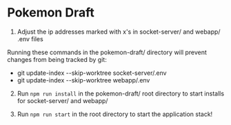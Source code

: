 # Pokemon Draft
1. Adjust the ip addresses marked with x's in socket-server/ and webapp/ .env files

Running these commands in the pokemon-draft/ directory will prevent changes from being tracked by git:
- git update-index --skip-worktree socket-server/.env
- git update-index --skip-worktree webapp/.env


2. Run `npm run install` in the pokemon-draft/ root directory to start installs for socket-server/ and webapp/

3. Run `npm run start` in the root directory to start the application stack!
